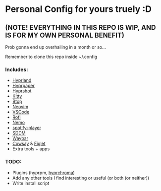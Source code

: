 # Personal Config for yours truely :D
## (NOTE! EVERYTHING IN THIS REPO IS WIP, AND IS FOR MY OWN PERSONAL BENEFIT)
Prob gonna end up overhalling in a month or so...

Remember to clone this repo inside ~/.config

### Includes:
- [Hyprland](https://github.com/hyprwm/Hyprland)
- [Hyprpaper](https://github.com/hyprwm/hyprpaper)
- [Hyprshot](https://github.com/Gustash/hyprshot)
- [Kitty](https://github.com/kovidgoyal/kitty)
- [Btop](https://github.com/aristocratos/btop)
- [Neovim](https://github.com/neovim/neovim)
- [VSCode](https://github.com/microsoft/vscode)
- [Rofi](https://github.com/davatorium/rofi)
- [Nemo](https://github.com/linuxmint/nemo)
- [spotify-player](https://github.com/aome510/spotify-player)
- [SDDM](https://github.com/sddm/sddm)
- [Waybar](https://github.com/Alexays/Waybar)
- [Cowsay](https://github.com/cowsay-org/cowsay) & [Figlet](http://www.figlet.org/)
- Extra tools + apps

### TODO:
- Plugins (hyprpm, [hyprchroma](https://github.com/alexhulbert/Hyprchroma))
- Add any other tools I find interesting or useful (or both (or neither))
- Write install script
